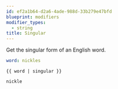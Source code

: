 ```yaml
---
id: ef2a1b64-d2a6-4ade-988d-33b279e47bfd
blueprint: modifiers
modifier_types:
  - string
title: Singular
---
```

Get the singular form of an English word.

```yaml
word: nickles
```

```
{{ word | singular }}
```

```html
nickle
```
